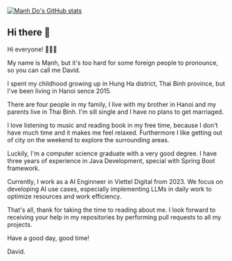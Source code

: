 [![Manh Do's GitHub stats](https://github-readme-stats.vercel.app/api?username=david101-hunter&show_icons=true&hide=contribs,prs&cache_seconds=86400&theme=prussian)](https://github.com/david101-hunter)



## Hi there 👋

Hi everyone! 👋👋👋

My name is Mạnh, but it's too hard for some foreign people to pronounce, so you can call me David.

I spent my childhood growing up in Hung Ha district, Thai Binh province, but I've been living in Hanoi sence 2015.

There are four people in my family, I live with my brother in Hanoi and my parents live in Thai Binh. I'm sill single and I have no plans to get marriaged.

I love listening to music and reading book in my free time, because I don't have much time and it makes me feel relaxed. Furthermore I like getting out of city on the weekend to explore the surrounding areas.

Luckily, I'm a computer science graduate with a very good degree. I have three years of experience in Java Development, special with Spring Boot framework.

Currently, I work as a AI Enginneer in Viettel Digital from 2023. We focus on developing AI use cases, especially implementing LLMs in daily work to optimize resources and work efficiency. 

That's all, thank for taking the time to reading about me. I look forward to receiving your help in my repositories by performing pull requests to all my projects.

Have a good day, good time!

David.
